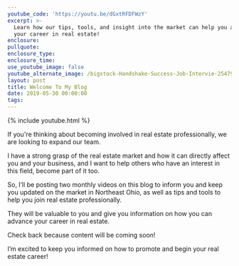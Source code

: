```yaml
---
youtube_code: 'https://youtu.be/dGxtRFDFWzY'
excerpt: >-
  Learn how our tips, tools, and insight into the market can help you advance
  your career in real estate!
enclosure:
pullquote:
enclosure_type:
enclosure_time:
use_youtube_image: false
youtube_alternate_image: /bigstock-Handshake-Success-Job-Intervie-254790886.jpg
layout: post
title: Welcome To My Blog
date: 2019-05-30 00:00:00
tags:
---
```


{% include youtube.html %}

If you're thinking about becoming involved in real estate professionally, we are looking to expand our team.

I have a strong grasp of the real estate market and how it can directly affect you and your business, and I want to help others who have an interest in this field, become part of it too.

So, I’ll be posting two monthly videos on this blog to inform you and keep you updated on the market in Northeast Ohio, as well as tips and tools to help you join real estate professionally.

They will be valuable to you and give you information on how you can advance your career in real estate.

Check back because content will be coming soon\!

I’m excited to keep you informed on how to promote and begin your real estate career\!
